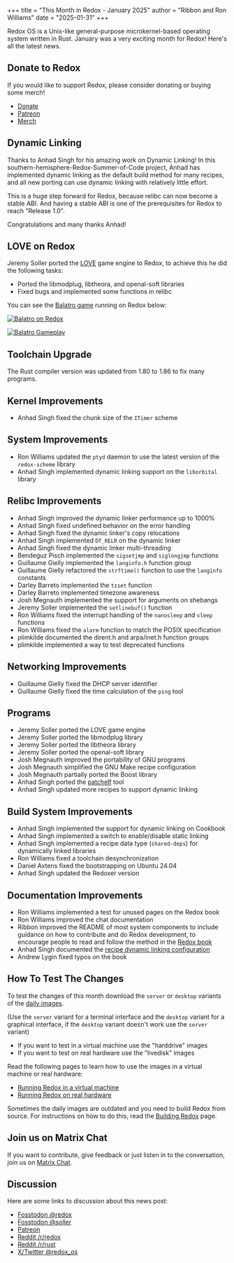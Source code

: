 +++
title = "This Month in Redox - January 2025"
author = "Ribbon and Ron Williams"
date = "2025-01-31"
+++

Redox OS is a Unix-like general-purpose microkernel-based operating system
written in Rust. January was a very exciting month for Redox! Here's all the latest news.

## Donate to Redox

If you would like to support Redox, please consider donating or buying some merch!

- [Donate](https://www.redox-os.org/donate/)
- [Patreon](https://www.patreon.com/redox_os)
- [Merch](https://redox-os.creator-spring.com/)

## Dynamic Linking

Thanks to Anhad Singh for his amazing work on Dynamic Linking!
In this southern-hemisphere-Redox-Summer-of-Code project,
Anhad has implemented dynamic linking as the default build method for many recipes,
and all new porting can use dynamic linking with relatively little effort.

This is a huge step forward for Redox,
because relibc can now become a stable ABI.
And having a stable ABI is one of the prerequisites for Redox to reach "Release 1.0".

Congratulations and many thanks Anhad!

## LOVE on Redox

Jeremy Soller ported the [LOVE](https://www.love2d.org/) game engine to Redox, to achieve this he did the following tasks:

- Ported the libmodplug, libtheora, and openal-soft libraries
- Fixed bugs and implemented some functions in relibc

You can see the [Balatro game](https://www.playbalatro.com/) running on Redox below:

<a href="/img/screenshot/balatro-redox.png"><img class="img-responsive" alt="Balatro on Redox" src="/img/screenshot/balatro-redox.png"/></a>

<a href="/img/screenshot/balatro-gameplay.png"><img class="img-responsive" alt="Balatro Gameplay" src="/img/screenshot/balatro-gameplay.png"/></a>

## Toolchain Upgrade

The Rust compiler version was updated from 1.80 to 1.86 to fix many programs.

## Kernel Improvements

- Anhad Singh fixed the chunk size of the `ITimer` scheme

## System Improvements

- Ron Williams updated the `ptyd` daemon to use the latest version of the `redox-scheme` library
- Anhad Singh implemented dynamic linking support on the `liborbital` library

## Relibc Improvements

- Anhad Singh improved the dynamic linker performance up to 1000%
- Anhad Singh fixed undefined behavior on the error handling
- Anhad Singh fixed the dynamic linker's copy relocations
- Anhad Singh implemented `DT_RELR` on the dynamic linker
- Anhad Singh fixed the dynamic linker multi-threading
- Bendeguz Pisch implemented the `sigsetjmp` and `siglongjmp` functions
- Guillaume Gielly implemented the `langinfo.h` function group
- Guillaume Gielly refactored the `strftime()` function to use the `langinfo` constants
- Darley Barreto implemented the `tzset` function
- Darley Barreto implemented timezone awareness
- Josh Megnauth implemented the support for arguments on shebangs
- Jeremy Soller implemented the `setlinebuf()` function
- Ron Williams fixed the interrupt handling of the `nanosleep` and `sleep` functions
- Ron Williams fixed the `alarm` function to match the POSIX specification
- plimkilde documented the dirent.h and arpa/inet.h function groups
- plimkilde implemented a way to test deprecated functions

## Networking Improvements

- Guillaume Gielly fixed the DHCP server identifier
- Guillaume Gielly fixed the time calculation of the `ping` tool

## Programs

- Jeremy Soller ported the LOVE game engine
- Jeremy Soller ported the libmodplug library
- Jeremy Soller ported the libtheora library
- Jeremy Soller ported the openal-soft library
- Josh Megnauth improved the portability of GNU programs
- Josh Megnauth simplified the GNU Make recipe configuration
- Josh Megnauth partially ported the Boost library
- Anhad Singh ported the [patchelf](https://github.com/NixOS/patchelf) tool
- Anhad Singh updated more recipes to support dynamic linking

## Build System Improvements

- Anhad Singh implemented the support for dynamic linking on Cookbook
- Anhad Singh implemented a switch to enable/disable static linking
- Anhad Singh implemented a recipe data type (`shared-deps`) for dynamically linked libraries
- Ron Williams fixed a toolchain desynchronization
- Daniel Axtens fixed the bootstrapping on Ubuntu 24.04
- Anhad Singh updated the Redoxer version

## Documentation Improvements

- Ron Williams implemented a test for unused pages on the Redox book
- Ron Williams improved the chat documentation
- Ribbon improved the README of most system components to include guidance on how to contribute and do Redox development,
to encourage people to read and follow the method in the [Redox book](https://doc.redox-os.org/book/)
- Anhad Singh documented the [recipe dynamic linking configuration](https://doc.redox-os.org/book/porting-applications.html#dynamically-linked-programs)
- Andrew Lygin fixed typos on the book

## How To Test The Changes

To test the changes of this month download the `server` or `desktop` variants of the [daily images](https://static.redox-os.org/img/).

(Use the `server` variant for a terminal interface and the `desktop` variant for a graphical interface, if the `desktop` variant doesn't work use the `server` variant)

- If you want to test in a virtual machine use the "harddrive" images
- If you want to test on real hardware use the "livedisk" images

Read the following pages to learn how to use the images in a virtual machine or real hardware:

- [Running Redox in a virtual machine](https://doc.redox-os.org/book/running-vm.html)
- [Running Redox on real hardware](https://doc.redox-os.org/book/real-hardware.html)

Sometimes the daily images are outdated and you need to build Redox from source.
For instructions on how to do this, read the [Building Redox](https://doc.redox-os.org/book/podman-build.html) page.

## Join us on Matrix Chat

If you want to contribute, give feedback or just listen in to the conversation,
join us on [Matrix Chat](https://matrix.to/#/#redox-join:matrix.org).

## Discussion

Here are some links to discussion about this news post:

- [Fosstodon @redox](https://fosstodon.org/@redox/113946345608075943)
- [Fosstodon @soller](https://fosstodon.org/@soller/113946343181557832)
- [Patreon](https://www.patreon.com/posts/121495184)
- [Reddit /r/redox](https://www.reddit.com/r/Redox/comments/1ihkan9/this_month_in_redox_os_january_2025/)
- [Reddit /r/rust](https://www.reddit.com/r/rust/comments/1ihkbaa/this_month_in_redox_os_january_2025/)
- [X/Twitter @redox_os](https://x.com/redox_os/status/1886800124350976067)
